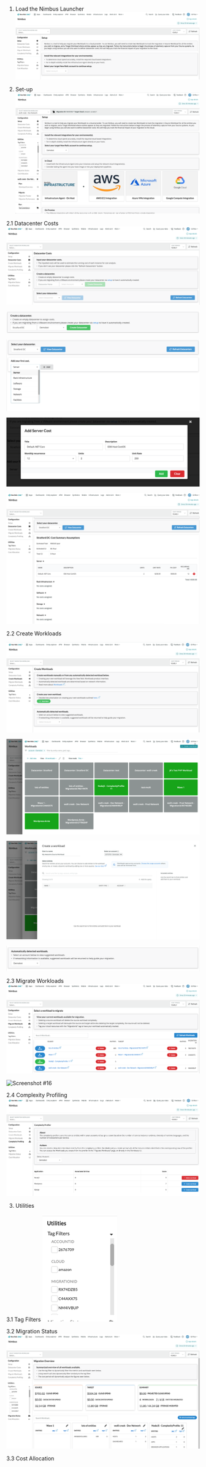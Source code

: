 1. Load the Nimbus Launcher
![Screenshot #4](screenshots/nimbus-load.png)

2. Set-up
![Screenshot #5](screenshots/nimbus-setup-instructions.png)

2.1 Datacenter Costs
![Screenshot #6](screenshots/nimbus-dc-costs.png)

![Screenshot #7](screenshots/nimbus-dc-create.png)

![Screenshot #8](screenshots/nimbus-dc-first-cost.png)

![Screenshot #9](screenshots/nimbus-dc-add-server-cost.png)

![Screenshot #10](screenshots/nimbus-dc-cost-example.png)


2.2 Create Workloads

![Screenshot #11](screenshots/nimbus-create-workloads.png)

![Screenshot #12](screenshots/nimbus-create-workload-wl.png)

![Screenshot #13](screenshots/nimbus-create-workload-wl-new.png)

![Screenshot #14](screenshots/nimbus-workloads-automatic-detect.png)


2.3 Migrate Workloads
![Screenshot #15](screenshots/nimbus-migrate-workloads.png)

![Screenshot #16](screenshots/nimbus-worload-migrade-dialog.png)



2.4 Complexity Profiling
![Screenshot #17](screenshots/nimbus-complexity-profiler.png)

3. Utilities

3.1 Tag Filters
![Screenshot #18](screenshots/nimbus-tag-selector.png)


3.2 Migration Status
![Screenshot #18](screenshots/nimbus-migration-status.png)

3.3 Cost Allocation
